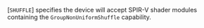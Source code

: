 [`SHUFFLE`]
specifies the device will accept SPIR-V shader modules containing the
`GroupNonUniformShuffle` capability.